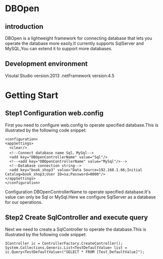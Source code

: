 # DBOpen
## introduction
DBOpen is a lightweight framework for connecting database that lets you operate the database more easily.It currently supports SqlServer and MySQL,You can extend it to support more databases.
## Development environment
Visutal Studio version:2013
.netFramework version:4.5
# Getting Start
## Step1 Configuration web.config
First you need to configure web.config to operate specified database.This is illustrated by the following code snippet:

    <configuration>
    <appSettings>
      <clear/>
      <!--Connect database name Sql、MySql-->
      <add key="DBOpenControllerName" value="Sql"/>
      <!--<add key="DBOpenControllerName" value="MySql"/>-->
      <!--Database connection string-->
      <add key="book_shop3" value="Data Source=192.168.1.66;Initial Catalog=book_shop3;User ID=sa;Password=0000"/>         
    </appSettings>
    </configuration>

Configuration DBOpenControllerName to operate specified database.It's value can only be Sql or MySql.Here we configure SqlServer as a database for our operations.

## Step2 Create SqlController and execute query

Next we need to create a SqlController to operate the database.This is illustrated by the following code snippet:
    
    IController ic = ControllerFactory.CreateController();
    System.Collections.Generic.List<TestDefaultValue> list = ic.Query<TestDefaultValue>("SELECT * FROM [Test_DefaultValue]");

